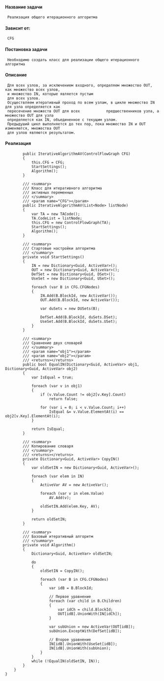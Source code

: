 #### Название задачи
     Реализация общего итерационного алгоритма
#### Зависит от:
     CFG
#### Постановка задачи
     Необходимо создать класс для реализации общего итерационного алгоритма
#### Описание
     Для всех узлов, за исключением входного, определяем множество OUT, как множество всех узлов,
     и множество IN, которые является пустым 
     для всех узлов.
     Осуществляем итеративный проход по всем узлам, в цикле множество IN для узла определяется как
     пересечение множеств OUT для всех            предшественников узла, а множество OUT для узла 
     определяется как IN, объединенное с текущим узлом. 
     Предыдуший цикл выполняется до тех пор, пока множество IN и OUT изменяются, множества OUT
     для узлов являются результатом.
#### Реализация 
```
        public IterativeAlgorithmAV(ControlFlowGraph CFG)
        {
            this.CFG = CFG;
            StartSettings();
            Algorithm();
        }

        /// <summary>
        /// Класс для итеративного алгоритма 
        /// активных переменных
        /// </summary>
        /// <param name="CFG"></param>
        public IterativeAlgorithmAV(List<Node> listNode)
        {
            var TA = new TACode();
            TA.CodeList = listNode;
            this.CFG = new ControlFlowGraph(TA);
            StartSettings();
            Algorithm();
        }

        /// <summary>
        /// Стартовые настройки алгоритма
        /// </summary>
        private void StartSettings()
        {
            IN = new Dictionary<Guid, ActiveVar>();
            OUT = new Dictionary<Guid, ActiveVar>();
            DefSet = new Dictionary<Guid, DSet>();
            UseSet = new Dictionary<Guid, USet>();

            foreach (var B in CFG.CFGNodes)
            {
                IN.Add(B.BlockId, new ActiveVar());
                OUT.Add(B.BlockId, new ActiveVar());

                var duSets = new DUSets(B);

                DefSet.Add(B.BlockId, duSets.DSet);
                UseSet.Add(B.BlockId, duSets.USet);
            }
        }

        /// <summary>
        /// Сравнение двух словарей
        /// </summary>
        /// <param name="obj1"></param>
        /// <param name="obj2"></param>
        /// <returns></returns>
		public bool EqualIN(Dictionary<Guid, ActiveVar> obj1, Dictionary<Guid, ActiveVar> obj2)
		{
            var IsEqual = true;

            foreach (var v in obj1)
            {
                if (v.Value.Count != obj2[v.Key].Count)
                    return false;

                for (var i = 0; i < v.Value.Count; i++)
                    IsEqual &= v.Value.ElementAt(i) == obj2[v.Key].ElementAt(i);
            }         

            return IsEqual;
		}

        /// <summary>
        /// Копирование словаря
        /// </summary>
        /// <returns></returns>
        private Dictionary<Guid, ActiveVar> CopyIN()
        {
            var oldSetIN = new Dictionary<Guid, ActiveVar>();

            foreach (var elem in IN)
            {
                ActiveVar AV = new ActiveVar();

                foreach (var v in elem.Value)
                    AV.Add(v);

                oldSetIN.Add(elem.Key, AV);
            }

            return oldSetIN;
        }

        /// <summary>
        /// Базовый итеративный алгоритм
        /// </summary>
        private void Algorithm()
        {
            Dictionary<Guid, ActiveVar> oldSetIN;

            do
            {
                oldSetIN = CopyIN();

                foreach (var B in CFG.CFGNodes)
                {
                    var idB = B.BlockId;

                    // Первое уравнение
                    foreach (var child in B.Children)
                    {
                        var idCh = child.BlockId;
                        OUT[idB].UnionWith(IN[idCh]);
                    }

                    var subUnion = new ActiveVar(OUT[idB]);
                    subUnion.ExceptWith(DefSet[idB]);

                    // Второе уравнение
                    IN[idB].UnionWith(UseSet[idB]);
                    IN[idB].UnionWith(subUnion);
                }
            }
            while (!EqualIN(oldSetIN, IN));
		}
    }
}
```


